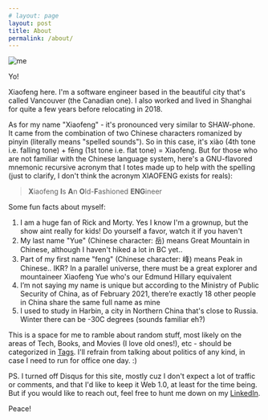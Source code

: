 ```yaml
---
# layout: page
layout: post
title: About
permalink: /about/
---
```

![me](../assets/images/xf_hengdian_2019.jpg)

Yo! 

Xiaofeng here. I'm a software engineer based in the beautiful city that's called Vancouver (the Canadian one). I also worked and lived in Shanghai for quite a few years before relocating in 2018.

As for my name "Xiaofeng" - it's pronounced very similar to SHAW-phone. It came from the combination of two Chinese characters romanized by pinyin (literally means "spelled sounds"). So in this case, it's xiào (4th tone i.e. falling tone) + fēng (1st tone i.e. flat tone) = Xiaofeng. But for those who are not familiar with the Chinese language system, here's a GNU-flavored mnemonic recursive acronym that I totes made up to help with the spelling (just to clarify, I don't think the acronym XIAOFENG exists for reals):

>**X**iaofeng **I**s **A**n **O**ld-**F**ashioned **ENG**ineer

Some fun facts about myself:
 
1. I am a huge fan of Rick and Morty. Yes I know I'm a grownup, but the show aint really for kids! Do yourself a favor, watch it if you haven't
2. My last name "Yue" (Chinese character: 岳) means Great Mountain in Chinese, although I haven't hiked a lot in BC yet..
3. Part of my first name "feng" (Chinese character: 峰) means Peak in Chinese.. IKR? In a parallel universe, there must be a great explorer and mountaineer Xiaofeng Yue who's our Edmund Hillary equivalent
4. I’m not saying my name is unique but according to the Ministry of Public Security of China, as of February 2021, there’re exactly 18 other people in China share the same full name as mine
5. I used to study in Harbin, a city in Northern China that's close to Russia. Winter there can be -30C degrees (sounds familiar eh?)

This is a space for me to ramble about random stuff, most likely on the areas of Tech, Books, and Movies (I love old ones!), etc - should be categorized in <a href="/tags">Tags</a>. I'll refrain from talking about politics of any kind, in case I need to run for office one day. :)

PS. I turned off Disqus for this site, mostly cuz I don't expect a lot of traffic or comments, and that I'd like to keep it Web 1.0, at least for the time being. But if you would like to reach out, feel free to hunt me down on my [LinkedIn](https://www.linkedin.com/in/xiaofengyue/).

Peace! 
